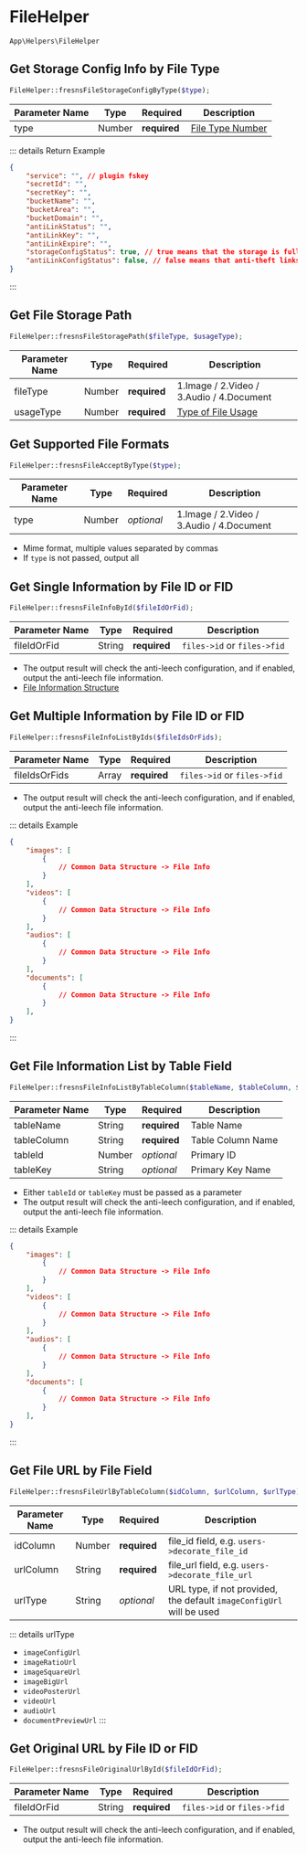 # FileHelper

`App\Helpers\FileHelper`

## Get Storage Config Info by File Type

```php
FileHelper::fresnsFileStorageConfigByType($type);
```
| Parameter Name | Type | Required | Description |
| --- | --- | --- | --- |
| type | Number | **required** | [File Type Number](../../database/number.md#file-type) |

::: details Return Example
```json
{
    "service": "", // plugin fskey
    "secretId": "",
    "secretKey": "",
    "bucketName": "",
    "bucketArea": "",
    "bucketDomain": "",
    "antiLinkStatus": "",
    "antiLinkKey": "",
    "antiLinkExpire": "",
    "storageConfigStatus": true, // true means that the storage is fully configured
    "antiLinkConfigStatus": false, // false means that anti-theft links are not enabled
}
```
:::

## Get File Storage Path

```php
FileHelper::fresnsFileStoragePath($fileType, $usageType);
```
| Parameter Name | Type | Required | Description |
| --- | --- | --- | --- |
| fileType | Number | **required** | 1.Image / 2.Video / 3.Audio / 4.Document |
| usageType | Number | **required** | [Type of File Usage](../../database/number.md#type-of-file-usage) |

## Get Supported File Formats

```php
FileHelper::fresnsFileAcceptByType($type);
```
| Parameter Name | Type | Required | Description |
| --- | --- | --- | --- |
| type | Number | *optional* | 1.Image / 2.Video / 3.Audio / 4.Document |

- Mime format, multiple values separated by commas
- If `type` is not passed, output all

## Get Single Information by File ID or FID

```php
FileHelper::fresnsFileInfoById($fileIdOrFid);
```
| Parameter Name | Type | Required | Description |
| --- | --- | --- | --- |
| fileIdOrFid | String | **required** | `files->id` or `files->fid` |

- The output result will check the anti-leech configuration, and if enabled, output the anti-leech file information.
- [File Information Structure](../../extensions/plugin/storage.md#file-information-structure)

## Get Multiple Information by File ID or FID

```php
FileHelper::fresnsFileInfoListByIds($fileIdsOrFids);
```
| Parameter Name | Type | Required | Description |
| --- | --- | --- | --- |
| fileIdsOrFids | Array | **required** | `files->id` or `files->fid` |

- The output result will check the anti-leech configuration, and if enabled, output the anti-leech file information.

::: details Example
```json
{
    "images": [
        {
            // Common Data Structure -> File Info
        }
    ],
    "videos": [
        {
            // Common Data Structure -> File Info
        }
    ],
    "audios": [
        {
            // Common Data Structure -> File Info
        }
    ],
    "documents": [
        {
            // Common Data Structure -> File Info
        }
    ],
}
```
:::

## Get File Information List by Table Field

```php
FileHelper::fresnsFileInfoListByTableColumn($tableName, $tableColumn, $tableId, $tableKey);
```
| Parameter Name | Type | Required | Description |
| --- | --- | --- | --- |
| tableName | String | **required** | Table Name |
| tableColumn | String | **required** | Table Column Name |
| tableId | Number | *optional* | Primary ID |
| tableKey | String | *optional* | Primary Key Name |

- Either `tableId` or `tableKey` must be passed as a parameter
- The output result will check the anti-leech configuration, and if enabled, output the anti-leech file information.

::: details Example
```json
{
    "images": [
        {
            // Common Data Structure -> File Info
        }
    ],
    "videos": [
        {
            // Common Data Structure -> File Info
        }
    ],
    "audios": [
        {
            // Common Data Structure -> File Info
        }
    ],
    "documents": [
        {
            // Common Data Structure -> File Info
        }
    ],
}
```
:::

## Get File URL by File Field

```php
FileHelper::fresnsFileUrlByTableColumn($idColumn, $urlColumn, $urlType);
```
| Parameter Name | Type | Required | Description |
| --- | --- | --- | --- |
| idColumn | Number | **required** | file_id field, e.g. `users->decorate_file_id` |
| urlColumn | String | **required** | file_url field, e.g. `users->decorate_file_url` |
| urlType | String | *optional* | URL type, if not provided, the default `imageConfigUrl` will be used |

::: details urlType
- `imageConfigUrl`
- `imageRatioUrl`
- `imageSquareUrl`
- `imageBigUrl`
- `videoPosterUrl`
- `videoUrl`
- `audioUrl`
- `documentPreviewUrl`
:::

## Get Original URL by File ID or FID

```php
FileHelper::fresnsFileOriginalUrlById($fileIdOrFid);
```
| Parameter Name | Type | Required | Description |
| --- | --- | --- | --- |
| fileIdOrFid | String | **required** | `files->id` or `files->fid` |

- The output result will check the anti-leech configuration, and if enabled, output the anti-leech file information.
